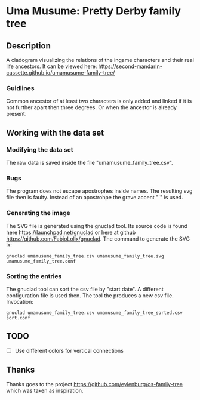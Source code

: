 # Uma Musume: Pretty Derby family tree
## Description
A cladogram visualizing the relations of the ingame characters and their real life ancestors. It can be viewed here: https://second-mandarin-cassette.github.io/umamusume-family-tree/

### Guidlines
Common ancestor of at least two characters is only added and linked if it is not further apart then three degrees. Or when the ancestor is already present.

## Working with the data set

### Modifying the data set
The raw data is saved inside the file "umamusume_family_tree.csv".

### Bugs
The program does not escape apostrophes inside names. The resulting svg file then is faulty. Instead of an apostrohpe the grave accent "`" is used.

### Generating the image
The SVG file is generated using the gnuclad tool. Its source code is found here https://launchpad.net/gnuclad or here at github https://github.com/FabioLolix/gnuclad.
The command to generate the SVG is:

`gnuclad umamusume_family_tree.csv umamusume_family_tree.svg umamusume_family_tree.conf`

### Sorting the entries
The gnuclad tool can sort the csv file by "start date". A different configuration file is used then. The tool the produces a new csv file. Invocation:

`gnuclad umamusume_family_tree.csv umamusume_family_tree_sorted.csv sort.conf`

## TODO
- [ ] Use different colors for vertical connections

## Thanks
Thanks goes to the project https://github.com/eylenburg/os-family-tree which was taken as inspiration.
